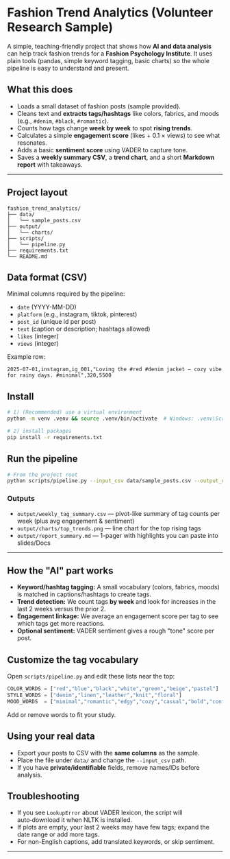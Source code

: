 # Fashion Trend Analytics (Volunteer Research Sample)

A simple, teaching-friendly project that shows how **AI and data analysis** can help track fashion trends for a **Fashion Psychology Institute**. It uses plain tools (pandas, simple keyword tagging, basic charts) so the whole pipeline is easy to understand and present.

## What this does 
- Loads a small dataset of fashion posts (sample provided).
- Cleans text and **extracts tags/hashtags** like colors, fabrics, and moods (e.g., `#denim`, `#black`, `#romantic`).
- Counts how tags change **week by week** to spot **rising trends**.
- Calculates a simple **engagement score** (likes + 0.1 × views) to see what resonates.
- Adds a basic **sentiment score** using VADER to capture tone.
- Saves a **weekly summary CSV**, a **trend chart**, and a short **Markdown report** with takeaways.

---

## Project layout
```text
fashion_trend_analytics/
├── data/
│   └── sample_posts.csv
├── output/
│   └── charts/
├── scripts/
│   └── pipeline.py
├── requirements.txt
└── README.md
```

## Data format (CSV)
Minimal columns required by the pipeline:
- `date` (YYYY-MM-DD)
- `platform` (e.g., instagram, tiktok, pinterest)
- `post_id` (unique id per post)
- `text` (caption or description; hashtags allowed)
- `likes` (integer)
- `views` (integer)

Example row:
```csv
2025-07-01,instagram,ig_001,"Loving the #red #denim jacket — cozy vibe for rainy days. #minimal",320,5500
```

## Install
```bash
# 1) (Recommended) use a virtual environment
python -m venv .venv && source .venv/bin/activate  # Windows: .venv\Scripts\activate

# 2) install packages
pip install -r requirements.txt
```

## Run the pipeline
```bash
# From the project root
python scripts/pipeline.py --input_csv data/sample_posts.csv --output_dir output
```

### Outputs
- `output/weekly_tag_summary.csv` — pivot-like summary of tag counts per week (plus avg engagement & sentiment)
- `output/charts/top_trends.png` — line chart for the top rising tags
- `output/report_summary.md` — 1-pager with highlights you can paste into slides/Docs

---

## How the "AI" part works 
- **Keyword/hashtag tagging:** A small vocabulary (colors, fabrics, moods) is matched in captions/hashtags to create tags.
- **Trend detection:** We count tags **by week** and look for increases in the last 2 weeks versus the prior 2.
- **Engagement linkage:** We average an engagement score per tag to see which tags get more reactions.
- **Optional sentiment:** VADER sentiment gives a rough "tone" score per post.

## Customize the tag vocabulary
Open `scripts/pipeline.py` and edit these lists near the top:
```python
COLOR_WORDS = ["red","blue","black","white","green","beige","pastel"]
STYLE_WORDS = ["denim","linen","leather","knit","floral"]
MOOD_WORDS  = ["minimal","romantic","edgy","cozy","casual","bold","confident","lightweight","mood"]
```
Add or remove words to fit your study.

## Using your real data
- Export your posts to CSV with the **same columns** as the sample.
- Place the file under `data/` and change the `--input_csv` path.
- If you have **private/identifiable** fields, remove names/IDs before analysis.

## Troubleshooting
- If you see `LookupError` about VADER lexicon, the script will auto‑download it when NLTK is installed.
- If plots are empty, your last 2 weeks may have few tags; expand the date range or add more tags.
- For non-English captions, add translated keywords, or skip sentiment.

---
